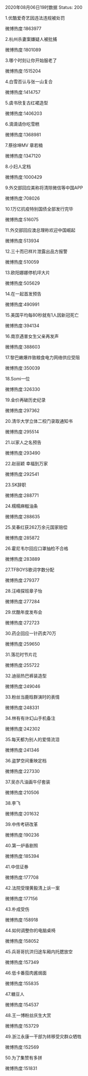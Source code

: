 2020年08月06日19时数据
Status: 200

1.优酷爱奇艺因违法违规被处罚

微博热度:1863977

2.杭州杀妻案嫌疑人被批捕

微博热度:1801089

3.哪个时刻让你开始服老了

微博热度:1515204

4.白雪否认与张一山复合

微博热度:1414757

5.虞书欣复古红裙造型

微博热度:1406203

6.滴滴请你吃雪糕

微博热度:1368981

7.蔡徐坤MV 章若楠

微博热度:1347120

8.小妇人定档

微博热度:1000429

9.外交部回应美称将清除微信等中国APP

微博热度:708026

10.1万亿抗疫特别国债全部发行完毕

微博热度:516075

11.外交部回应澳总理称欢迎中国崛起

微博热度:513934

12.三十而已样片泄露出品方报警

微博热度:510059

13.欧阳娜娜停机坪大片

微博热度:505629

14.在一起首发预告

微博热度:490991

15.美国平均每80秒就有1人因新冠死亡

微博热度:394134

16.南京遇害女生父亲再发声

微博热度:388603

17.黎巴嫩爆炸致粮食电力网络供应受阻

微博热度:350039

18.Somi一位

微博热度:326330

19.金价再破历史纪录

微博热度:297362

20.清华大学立体二校门录取通知书

微博热度:295514

21.以家人之名预告

微博热度:293490

22.赵丽颖 幸福到万家

微博热度:292541

23.SK辞职

微博热度:288771

24.糯糯麻糍油条

微博热度:288635

25.吴春红获262万余元国家赔偿

微博热度:285872

26.霍尼韦尔回应口罩抽检不合格

微博热度:283889

27.TFBOYS歌词字数分配

微博热度:279377

28.汪峰探班章子怡

微博热度:277284

29.优酷年度发布会

微博热度:272723

30.药企回应一针药卖70万

微博热度:259650

31.落花时节片花

微博热度:255722

32.迪丽热巴裤装造型

微博热度:249046

33.粉丝当鹿晗群演时的表情

微博热度:248331

34.林有有许幻山手机备注

微博热度:242302

35.每天都为别人的爱情流泪

微博热度:241346

36.盗梦空间重映定档

微博热度:227330

37.吴亦凡油画牛仔套装

微博热度:210506

38.李飞

微博热度:201632

39.中传考研改革

微博热度:190236

40.第一炉香剧照

微博热度:185394

41.中信证券

微博热度:177708

42.法院受理黄毅清上诉一案

微博热度:177156

43.朴成受伤

微博热度:158918

44.如何调整你的电脑桌椅

微博热度:158052

45.兵哥哥抗洪归途车厢内托腮放空

微博热度:157349

46.低卡番茄肉酱焗面

微博热度:155835

47.糖豆人

微博热度:154537

48.王一博粉丝庆生大赏

微博热度:153729

49.浙江永康一干部为转移受灾群众牺牲

微博热度:152569

50.为了集赞有多拼

微博热度:151831

